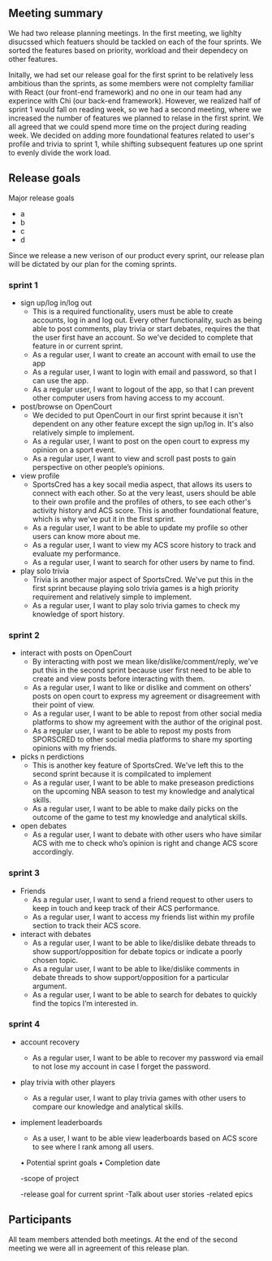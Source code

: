 ## Meeting summary

We had two release planning meetings. 
In the first meeting, we lighlty disucssed which featuers should be tackled on each of the four sprints. We sorted the features based on priority, workload and their dependecy on other features.

Initally, we had set our release goal for the first sprint to be relatively less ambitious than the sprints, as some members were not complelty familiar with React (our front-end framework) and no one in our team had any experince with Chi (our back-end framework). However, we realized half of sprint 1 would fall on reading week, so we had a second meeting, where we increased the number of features we planned to relase in the first sprint. We all agreed that we could spend more time on the project during reading week. We decided on adding more foundational features related to user's profile and trivia to sprint 1, while shifting subsequent features up one sprint to evenly divide the work load.

## Release goals
Major release goals
- a
- b
- c
- d

Since we release a new verison of our product every sprint, our release plan will be dictated by our plan for the coming sprints.
  
### sprint 1
- sign up/log in/log out
  - This is a required functionality, users must be able to create accounts, log in and log out. Every other functionality, such as being able to post comments, play trivia or start debates, requires the that the user first have an account. So we've decided to complete that feature in or current sprint. 
  - As a regular user, I want to create an account with email to use the app 
  - As a regular user, I want to login with email and password, so that I can use the app. 
  - As a regular user, I want to logout of the app, so that I can prevent other computer users from having access to my account.
- post/browse on OpenCourt
  - We decided to put OpenCourt in our first sprint because it isn't dependent on any other feature except the sign up/log in. It's also relatively simple to implement.
  - As a regular user, I want to post on the open court to express my opinion on a sport event.
  - As a regular user, I want to view and scroll past posts to gain perspective on other people’s opinions.
- view profile
  - SportsCred has a key socail media aspect, that allows its users to connect with each other. So at the very least, users should be able to their own profile and the profiles of others, to see each other's activity history and ACS score. This is another foundational feature, which is why we've put it in the first sprint.
  - As a regular user, I want to be able to update my profile so other users can know more about me. 
  - As a regular user, I want to view my ACS score history to track and evaluate my performance. 
  - As a regular user, I want to search for other users by name to find. 
- play solo trivia
  - Trivia is another major aspect of SportsCred. We've put this in the first sprint because playing solo trivia games is a high priority requirement and relatively simple to implement.
  - As a regular user, I want to play solo trivia games to check my knowledge of sport history. 

### sprint 2
- interact with posts on OpenCourt
  - By interacting with post we mean like/dislike/comment/reply, we've put this in the second sprint because user first need to be able to create and view posts before interacting with them.
  - As a regular user, I want to like or dislike and comment on others' posts on open court to express my agreement or disagreement with their point of view.
  - As a regular user, I want to be able to repost from other social media platforms to show my agreement with the author of the original post. 
  - As a regular user, I want to be able to repost my posts from SPORSCRED to other social media platforms to share my sporting opinions with my friends.
- picks n perdictions
  - This is another key feature of SportsCred. We've left this to the second sprint because it is compilcated to implement
  - As a regular user, I want to be able to make preseason predictions on the upcoming NBA season to test my knowledge and analytical skills. 
  - As a regular user, I want to be able to make daily picks on the outcome of the game to test my knowledge and analytical skills.
- open debates
  - As a regular user, I want to debate with other users who have similar ACS with me to check who’s opinion is right and change ACS score accordingly.

### sprint 3
- Friends
  - As a regular user, I want to send a friend request to other users to keep in touch and keep track of their ACS performance. 
  - As a regular user, I want to access my friends list within my profile section to track their ACS score.
- interact with debates
  - As a regular user, I want to be able to like/dislike debate threads to show support/opposition for debate topics or indicate a poorly chosen topic.
  - As a regular user, I want to be able to like/dislike comments in debate threads to show support/opposition for a particular argument.
  - As a regular user, I want to be able to search for debates to quickly find the topics I’m interested in.

### sprint 4
- account recovery
  - As a regular user, I want to be able to recover my password via email to not lose my account in case I forget the password. 
- play trivia with other players
  - As a regular user, I want to play trivia games with other users to compare our knowledge and analytical skills. 
- implement leaderboards
  - As a user, I want to be able view leaderboards based on ACS score to see where I rank among all users. 

  • Potential sprint goals
• Completion date

  -scope of project

  -release goal for current sprint
    -Talk about user stories
    -related epics

## Participants
All team members attended both meetings. At the end of the second meeting we were all in agreement of this release plan.
